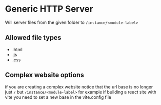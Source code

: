 # Generic HTTP Server

Will server files from the given folder to `/instance/<module-label>`

## Allowed file types

- .html
- .js
- .css

## Complex website options

if you are creating a complex website notice that the url base is no longer just `/` but `/instance/<module-label>`
for example if building a react site with vite you need to set a new base in the vite.config file
